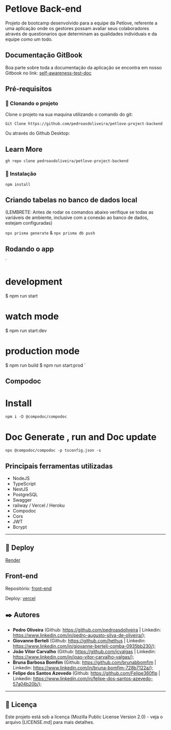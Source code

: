# Petlove Back-end

Projeto de bootcamp desenvolvido para a equipe da Petlove, referente a uma aplicação onde os gestores possam avaliar seus colaboradores através de questionarios que determinam as qualidades individuais e da equipe como um todo.

## Documentação GitBook

Boa parte sobre toda a documentação da aplicação se encontra em nosso Gitbook no link:
[self-awareness-test-doc](https://pedros-organization-1.gitbook.io/self-awareness-test/)

## Pré-requisitos

### 👯‍ Clonando o projeto

Clone o projeto na sua maquina utilizando o comando do git:

`Git Clone https://github.com/pedroasdoliveira/petlove-project-backend`

Ou através do Github Desktop:

## Learn More

`gh repo clone pedroasdoliveira/petlove-project-backend`

### 🔧 Instalação

`npm install`

## Criando tabelas no banco de dados local

(LEMBRETE: Antes de rodar os comandos abaixo verifique se todas as variáveis de ambiente, inclusive com a conexão ao banco de dados, estejam configuradas)

`npx prisma generate` & `npx prisma db push`

## Rodando o app

`

# development

$ npm run start

# watch mode

$ npm run start:dev

# production mode

$ npm run build
$ npm run start:prod
`

## Compodoc

# Install

`npm i -D @compodoc/compodoc`

# Doc Generate , run and Doc update

`npx @compodoc/compodoc -p tsconfig.json -s `

## Principais ferramentas utilizadas

- NodeJS
- TypeScript
- NestJS
- PostgreSQL
- Swagger
- railway / Vercel / Heroku
- Compodoc
- Cors
- JWT
- Bcrypt

---

## 🚀 Deploy

[Render](https://api-petlove-backend.onrender.com/api)

## Front-end

Repositório: [front-end](https://github.com/pedroasdoliveira/petlove-project-frontend)

Deploy: [vercel](https://petlove-project-frontend.vercel.app)

## ✒️ Autores

- **Pedro Oliveira** (Github: https://github.com/pedroasdoliveira | Linkedin: https://www.linkedin.com/in/pedro-augusto-silva-de-oliveira/);
- **Giovanne Berteli** (Github: https://github.com/hethus | Linkedin: https://www.linkedin.com/in/giovanne-berteli-comba-0935bb230/);
- **João Vitor Carvalho** (Github: https://github.com/jcvalgas | Linkedin: https://www.linkedin.com/in/joao-vitor-carvalho-valgas/);
- **Bruna Barbosa Bomfim** (Github: https://github.com/brunabbomfim | Linkedin: https://www.linkedin.com/in/bruna-bomfim-728b7122a/);
- **Felipe dos Santos Azevedo** (Github: https://github.com/Felipe360flp | Linkedin: https://www.linkedin.com/in/felipe-dos-santos-azevedo-57a04b20b/);

---

## 📄 Licença

Este projeto está sob a licença (Mozilla Public License Version 2.0) - veja o arquivo [LICENSE.md] para mais detalhes.
